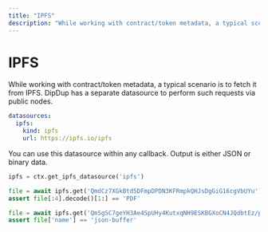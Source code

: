 ```yaml
---
title: "IPFS"
description: "While working with contract/token metadata, a typical scenario is to fetch it from IPFS. DipDup has a separate datasource to perform such requests via public nodes."
---
```


# IPFS

While working with contract/token metadata, a typical scenario is to fetch it from IPFS. DipDup has a separate datasource to perform such requests via public nodes.

```yaml [dipdup.yaml]
datasources:
  ipfs:
    kind: ipfs
    url: https://ipfs.io/ipfs
```

You can use this datasource within any callback. Output is either JSON or binary data.

```python
ipfs = ctx.get_ipfs_datasource('ipfs')

file = await ipfs.get('QmdCz7XGkBtd5DFmpDPDN3KFRmpkQHJsDgGiG16cgVbUYu')
assert file[:4].decode()[1:] == 'PDF'

file = await ipfs.get('QmSgSC7geYH3Ae4SpUHy4KutxqNH9ESKBGXoCN4JQdbtEz/package.json')
assert file['name'] == 'json-buffer'
```
